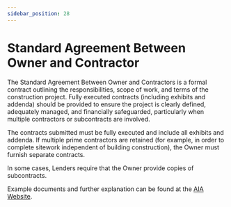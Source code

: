 ```yaml
---
sidebar_position: 28
---
```


# Standard Agreement Between Owner and Contractor

The Standard Agreement Between Owner and Contractors is a formal contract outlining the responsibilities, scope of work, and terms of the construction project. Fully executed contracts (including exhibits and addenda) should be provided to ensure the project is clearly defined, adequately managed, and financially safeguarded, particularly when multiple contractors or subcontracts are involved.

The contracts submitted must be fully executed and include all exhibits and addenda. If multiple prime contractors are retained (for example, in order to complete sitework independent of building construction), the Owner must furnish separate contracts.

In some cases, Lenders require that the Owner provide copies of subcontracts.

Example documents and further explanation can be found at the [AIA Website](https://learn.aiacontracts.com/contract-doc-pages/71126-a-series-ownercontractor-agreements/).

<!-- <a href="/pdf/pnc/spec-insp-1.pdf" download><i class="fa-duotone fa-file-pdf fa-2x" style={{color: "gray"}} ></i>&nbsp;Example 1</a>
<br/>
<br/>
<a href="/pdf/pnc/spec-insp-2.pdf" download><i class="fa-duotone fa-file-pdf fa-2x" style={{color: "gray"}} ></i>&nbsp;Example 2</a> -->
